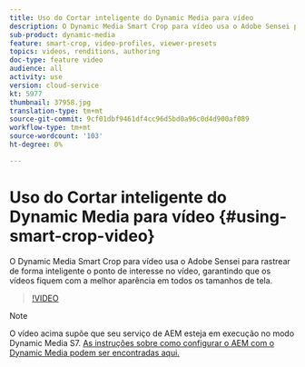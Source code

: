 ```yaml
---
title: Uso do Cortar inteligente do Dynamic Media para vídeo
description: O Dynamic Media Smart Crop para vídeo usa o Adobe Sensei para rastrear de forma inteligente o ponto de interesse no vídeo, garantindo que os vídeos fiquem com a melhor aparência em todos os tamanhos de tela.
sub-product: dynamic-media
feature: smart-crop, video-profiles, viewer-presets
topics: videos, renditions, authoring
doc-type: feature video
audience: all
activity: use
version: cloud-service
kt: 5977
thumbnail: 37958.jpg
translation-type: tm+mt
source-git-commit: 9cf01dbf9461df4cc96d5bd0a96c0d4d900af089
workflow-type: tm+mt
source-wordcount: '103'
ht-degree: 0%

---
```



# Uso do Cortar inteligente do Dynamic Media para vídeo {#using-smart-crop-video}

O Dynamic Media Smart Crop para vídeo usa o Adobe Sensei para rastrear de forma inteligente o ponto de interesse no vídeo, garantindo que os vídeos fiquem com a melhor aparência em todos os tamanhos de tela.

>[!VIDEO](https://video.tv.adobe.com/v/37958/?quality=12)

>[!NOTE]
>
>O vídeo acima supõe que seu serviço de AEM esteja em execução no modo Dynamic Media S7. [As instruções sobre como configurar o AEM com o Dynamic Media podem ser encontradas aqui.](https://docs.adobe.com/content/help/en/experience-manager-cloud-service/assets/dynamicmedia/config-dm.html)

